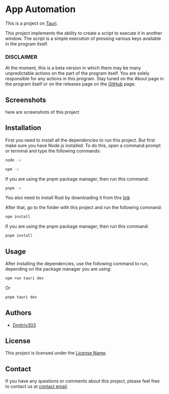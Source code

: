 # App Automation

This is a project on [Tauri](https://tauri.app/). 

This project implements the ability to create a script to execute it in another window. The script is a simple execution of pressing various keys available in the program itself.
### DISCLAIMER
At the moment, this is a beta version in which there may be many unpredictable actions on the part of the program itself. You are solely responsible for any actions in this program.
Stay tuned on the About page in the program itself or on the releases page on the [GitHub](https://github.com/rusnakdima/AppAutomation/releases) page.


## Screenshots

here are screenshots of this project

## Installation

First you need to install all the dependencies to run this project. But first make sure you have Node js installed.
To do this, open a command prompt or terminal and type the following commands:

```bash
node -v
```

```bash
npm -v
```

If you are using the pnpm package manager, then run this command:

```bash
pnpm -v
```

You also need to install Rust by downloading it from this [link](https://www.rust-lang.org/tools/install)

After that, go to the folder with this project and run the following command:

```bash
npm install
```

If you are using the pnpm package manager, then run this command:

```bash
pnpm install
```

## Usage

After installing the dependencies, use the following command to run, depending on the package manager you are using:

```bash
npm run tauri dev
```
Or
```bash
pnpm tauri dev
```

## Authors

- [Dmitriy303](https://github.com/rusnakdima)

## License

This project is licensed under the [License Name](LICENSE.MD).

## Contact

If you have any questions or comments about this project, please feel free to contact us at [contact email](rusnakdima03@gmail.com).